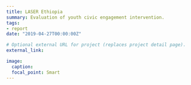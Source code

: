 ```yaml
---
title: LASER Ethiopia
summary: Evaluation of youth civic engagement intervention. 
tags:
- report
date: "2019-04-27T00:00:00Z"

# Optional external URL for project (replaces project detail page).
external_link: 

image:
  caption: 
  focal_point: Smart
---
```

